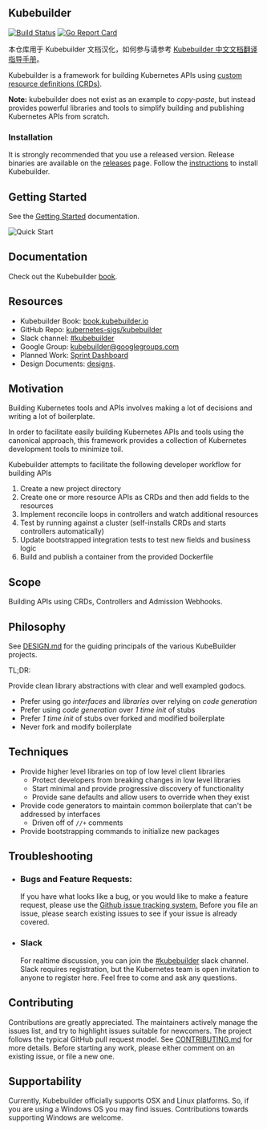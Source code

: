 ## Kubebuilder

[![Build Status](https://travis-ci.org/kubernetes-sigs/kubebuilder.svg?branch=master)](https://travis-ci.org/kubernetes-sigs/kubebuilder "Travis")
[![Go Report Card](https://goreportcard.com/badge/sigs.k8s.io/kubebuilder)](https://goreportcard.com/report/sigs.k8s.io/kubebuilder)

本仓库用于 Kubebuilder 文档汉化，如何参与请参考 [Kubebuilder 中文文档翻译指导手册](./docs/book/README.md)。

Kubebuilder is a framework for building Kubernetes APIs using [custom resource definitions (CRDs)](https://kubernetes.io/docs/tasks/access-kubernetes-api/extend-api-custom-resource-definitions).

**Note:** kubebuilder does not exist as an example to *copy-paste*, but instead provides powerful libraries and tools
to simplify building and publishing Kubernetes APIs from scratch.

### Installation

It is strongly recommended that you use a released version. Release binaries are available on the [releases](https://github.com/kubernetes-sigs/kubebuilder/releases) page.
Follow the [instructions](https://book.kubebuilder.io/quick-start.html#installation) to install Kubebuilder.


## Getting Started

See the [Getting Started](https://book.kubebuilder.io/quick-start.html) documentation.

![Quick Start](docs/gif/kb-demo.v2.0.1.svg)

## Documentation

Check out the Kubebuilder [book](https://book.kubebuilder.io).

## Resources

- Kubebuilder Book: [book.kubebuilder.io](https://book.kubebuilder.io)
- GitHub Repo: [kubernetes-sigs/kubebuilder](https://github.com/kubernetes-sigs/kubebuilder)
- Slack channel: [#kubebuilder](https://slack.k8s.io/#kubebuilder)
- Google Group: [kubebuilder@googlegroups.com](https://groups.google.com/forum/#!forum/kubebuilder)
- Planned Work: [Sprint Dashboard](https://github.com/kubernetes-sigs/kubebuilder/projects/1)
- Design Documents: [designs](designs/).

## Motivation

Building Kubernetes tools and APIs involves making a lot of decisions and writing a lot of boilerplate.

In order to facilitate easily building Kubernetes APIs and tools using the canonical approach, this framework
provides a collection of Kubernetes development tools to minimize toil.

Kubebuilder attempts to facilitate the following developer workflow for building APIs

1. Create a new project directory
2. Create one or more resource APIs as CRDs and then add fields to the resources
3. Implement reconcile loops in controllers and watch additional resources
4. Test by running against a cluster (self-installs CRDs and starts controllers automatically)
5. Update bootstrapped integration tests to test new fields and business logic
6. Build and publish a container from the provided Dockerfile

## Scope

Building APIs using CRDs, Controllers and Admission Webhooks.

## Philosophy

See [DESIGN.md](DESIGN.md) for the guiding principals of the various KubeBuilder projects.

TL;DR:

Provide clean library abstractions with clear and well exampled godocs.

- Prefer using go *interfaces* and *libraries* over relying on *code generation*
- Prefer using *code generation* over *1 time init* of stubs
- Prefer *1 time init* of stubs over forked and modified boilerplate
- Never fork and modify boilerplate

## Techniques

- Provide higher level libraries on top of low level client libraries
  - Protect developers from breaking changes in low level libraries
  - Start minimal and provide progressive discovery of functionality
  - Provide sane defaults and allow users to override when they exist
- Provide code generators to maintain common boilerplate that can't be addressed by interfaces
  - Driven off of `//+` comments
- Provide bootstrapping commands to initialize new packages

## Troubleshooting

- ### Bugs and Feature Requests:
  If you have what looks like a bug, or you would like to make a feature request, please use the [Github issue tracking system.](https://github.com/kubernetes-sigs/kubebuilder/issues)
Before you file an issue, please search existing issues to see if your issue is already covered.

- ### Slack
  For realtime discussion,  you can join the [#kubebuilder](https://slack.k8s.io/#kubebuilder) slack channel. Slack requires registration, but the Kubernetes team is open invitation to anyone to register here. Feel free to come and ask any questions.

## Contributing

Contributions are greatly appreciated. The maintainers actively manage the issues list, and try to highlight issues suitable for newcomers.
The project follows the typical GitHub pull request model. See [CONTRIBUTING.md](CONTRIBUTING.md) for more details.
Before starting any work, please either comment on an existing issue, or file a new one.

## Supportability

Currently, Kubebuilder officially supports OSX and Linux platforms. So, if you are using a Windows OS you may find issues. Contributions towards supporting Windows are welcome.
